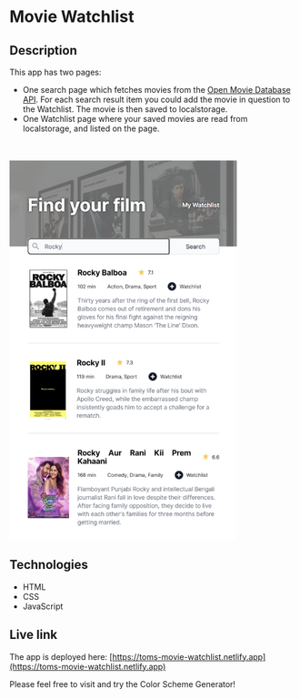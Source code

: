 # Movie Watchlist

## Description
This app has two pages: 
- One search page which fetches movies from the [Open Movie Database API](https://www.omdbapi.com). For each search result item you could add the movie in question to the Watchlist. The movie is then saved to localstorage.
- One Watchlist page where your saved movies are read from localstorage, and listed on the page.
<br/>
<br/>
<img src="movie-watchlist.png" alt="Screenshot." width="400px"/>

## Technologies
- HTML
- CSS
- JavaScript

## Live link
The app is deployed here:
[https://toms-movie-watchlist.netlify.app](https://toms-movie-watchlist.netlify.app)

Please feel free to visit and try the Color Scheme Generator!
